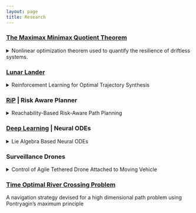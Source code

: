 ```yaml
---
layout: page
title: Research
---
```



### [The Maximax Minimax Quotient Theorem](https://github.com/Jean-BaptisteBouvier/Maximax-Minimax)

<details>
  <summary>Nonlinear optimization theorem used to quantify the resilience of driftless systems.</summary>
  
  <ul>
    <li>Motivated by the problem of quantifying the resilience of driftless linear systems, we obtained a nonlinear optimization problem consisting of four nested optimizations.</li>
    <li>Developed a geometrical proof.</li>
    <li>This work has been published in the [Journal of Optimization Theory and Applications](https://link.springer.com/article/10.1007/s10957-022-02008-z).</li>
  </ul>

  <style>
    .container {
      display: flex;
      justify-content: center;
      align-items: center;
    }
    .container img {
      max-width: 100%;
      margin: 4px;
    }
    .container figcaption {
      text-align: center;
      font-size: 10px;
      margin-top: 8px;
    }
  </style>

  <div class="container">
    <figure>
      <img src="{{ site.baseurl }}/assets/ttfr_vs_budget.png" alt="description of image 1" />
      <figcaption>Comparison of the proposed (blue) and baseline (red) approaches using time-to-failure for a range of budget values</figcaption>
    </figure>
    <figure>
      <img src="{{ site.baseurl }}/assets/component_history.png" alt="description of image 2" />
      <figcaption>Health history of a component under proposed approach (top) and baseline (bottom)</figcaption>
    </figure>
    <figure>
      <img src="{{ site.baseurl }}/assets/allocation.gif" alt="description of image 3" />
      <figcaption>Comparison of baseline and proposed budget allocation approaches for all components for an overall
budget of 10,000 units</figcaption>
    </figure>
  </div>

</details>



### [Lunar Lander](https://github.com/Manavvora/Lunar_RL)

<details>
  <summary>Reinforcement Learning for Optimal Trajectory Synthesis</summary>

  <ul>
    <li>Performance analysis and comparison of DQN, SARSA, Q-Learning and Monte Carlo RL algorithms for optimal landing of a lunar lander on the surface of the moon  in the presence of external disturbances.</li>
    <li>Created animation using the Python Gym Environment to visualize the performance of all algorithms.</li>
    <li>Obtained the final trajectory of spacecraft, from the animations, under different algorithms using object tracking in OpenCV.</li>
  </ul>

  <style>
    table {
      width: 100%;
      border-collapse: collapse;
    }
    table th, table td {
      padding: 8px;
      text-align: left;
      vertical-align: top;
      border: 1px solid #ccc;
    }
    figure {
      text-align: center;
    }
    figcaption {
      font-size: 10px;
      margin-top: 4px;
    }
  </style>

  <table>
    <tr>
      <th>Simulations</th>
      <th>Final Trajectory</th>
    </tr>
    <tr>
      <td><figure><img src="{{ site.baseurl }}/assets/dqn.gif" alt="DQN" /><figcaption>DQN</figcaption></figure></td>
      <td><figure><img src="{{ site.baseurl }}/assets/DQN.png" alt="DQN" /><figcaption>DQN</figcaption></figure></td>
    </tr>
    <tr>
      <td><figure><img src="{{ site.baseurl }}/assets/sarsa.gif" alt="SARSA" /><figcaption>SARSA</figcaption></figure></td>
      <td><figure><img src="{{ site.baseurl }}/assets/sarsa.png" alt="SARSA" /><figcaption>SARSA</figcaption></figure></td>
    </tr>
    <tr>
      <td><figure><img src="{{ site.baseurl }}/assets/qlearning.gif" alt="Q-Learning" /><figcaption>Q-Learning</figcaption></figure></td>
      <td><figure><img src="{{ site.baseurl }}/assets/q_learning.png" alt="Q-Learning" /><figcaption>Q-Learning</figcaption></figure></td>
    </tr>
    <tr>
      <td><figure><img src="{{ site.baseurl }}/assets/monte_carlo.gif" alt="Monte Carlo" /><figcaption>Monte Carlo</figcaption></figure></td>
      <td><figure><img src="{{ site.baseurl }}/assets/monte_carlo.png" alt="Monte Carlo" /><figcaption>Monte Carlo</figcaption></figure></td>
    </tr>
  </table>

</details>



### [RiP](https://github.com/Manavvora/RiP_Planner) | Risk Aware Planner

<details>
  <summary>Reachability-Based Risk-Aware Path Planning</summary>
  
  <ul>
    <li>A path planning algorithm which generates a minimum risk path, in the presence of obstacles, by leveraging the teachnique of reachability based trajectory synthesis.</li>
    <li>Risk is minimized by assigning risk boundaries around obstacles and the final trajectory is generated by optimizing for path length as well as risk.</li>
    <li>The algorithm is most suited for cases where obstacles are adverserial and for missions where safety is of utmost priority.</li>
    <li>The algorithm is most suited for cases where obstacles are adverserial and for missions where safety is of utmost priority.</li>
  </ul>

  <style>
    .container {
      display: flex;
      justify-content: center;
      align-items: center;
    }
    .container img {
      max-width: 100%;
      margin: 4px;
    }
    .container figcaption {
      text-align: center;
      font-size: 10px;
      margin-top: 8px;
    }
  </style>

  <div class="container">
    <figure>
      <img src="{{ site.baseurl }}/assets/rip1.png" alt="description of image 1" />
      <figcaption>Final trajectories generated by RiP</figcaption>
    </figure>
    <figure>
      <img src="{{ site.baseurl }}/assets/rip2.png" alt="description of image 2" />
      <figcaption>Low risk(light-blue) and high risk(dark blue) zones</figcaption>
    </figure>
    <figure>
      <img src="{{ site.baseurl }}/assets/rip.gif" alt="description of image 3" />
      <figcaption>Animation for final trajectory generation</figcaption>
    </figure>
  </div>

</details>



### [Deep Learning](https://github.com/Manavvora/Deep-Learning) | Neural ODEs 
<details>
  <summary>Lie Algebra Based Neural ODEs</summary>
  
  <ul>
    <li>Contributed to developing a Lie Algebra informed Neural ODE for accurate prediction of non-holonomic dynamics.</li>
    <li>Grasped the fundamentals of deep neural networks by implementing various architectures like LeNet, ResNet, AlexNet, GoogleNet etc. on the fashion MNIST dataset.</li>
    <li>Created a 16x4 Wide ResNet model from scratch and achieved validation error under 5% on the CIFAR-10 dataset.</li>
    <li>Executed RRT-star algorithm on Dubins’ Car with 2 nearest neighbor search heuristics to understand Lie Algebra.</li>
  </ul>

  <style>
    .container2 {
      display: flex;
      justify-content: center;
      align-items: center;
    }
    .container2 img {
      max-width: 200%;
      margin: 4px;
    }
    .container2 figcaption {
      text-align: center;
      font-size: 10px;
      margin-top: 8px;
    }
  </style>

  <div class="container2">
    <figure>
      <img src="{{ site.baseurl }}/assets/AlexNet.png" alt="description of image 1" />
      <figcaption>AlexNet Architecture</figcaption>
    </figure>
    <figure>
      <img src="{{ site.baseurl }}/assets/GoogleNet.png" alt="description of image 2" />
      <figcaption>GoogleNet Architecture</figcaption>
    </figure>
    <figure>
      <img src="{{ site.baseurl }}/assets/ResNet.png" alt="description of image 3" />
      <figcaption>ResNet Architecture</figcaption>
    </figure>
    <figure>
      <img src="{{ site.baseurl }}/assets/VGG.png" alt="description of image 3" />
      <figcaption>VGG Architecture</figcaption>
    </figure>
  </div>

</details>

### Surveillance Drones
<details>
  <summary>Control of Agile Tethered Drone Attached to Moving Vehicle</summary>
  
  <ul>
    <li>Created a novel Gazebo model of a quadrotor UAV tethered to a fixed support via a flexible tether.</li>
    <li>Developed a Gazebo control force plugin using C++ to apply external force to the system for dynamics simulation.</li>
    <li>Developed a ROS controller package and merged with PixHawk to achieve trajectory tracking for the drone with less than 3% error.</li>
  </ul>

  <!-- <style>
    .container2 {
      display: flex;
      justify-content: center;
      align-items: center;
    }
    .container img {
      max-width: 100%;
      margin: 4px;
    }
    .container2 figcaption {
      text-align: center;
      font-size: 10px;
      margin-top: 8px;
    }
  </style> -->

  <div class="container">
    <figure>
      <img src="{{ site.baseurl }}/assets/model.jpg" alt="description of image 1" />
      <figcaption>Gazebo Model of Drone with Flexible Tether</figcaption>
    </figure>
    <figure>
      <img src="{{ site.baseurl }}/assets/gazebo_sim.png" alt="description of image 2" />
      <figcaption>Dynamics simulation in presence of external disturbance</figcaption>
    </figure>
    <figure>
      <img src="{{ site.baseurl }}/assets/btp2_2.png" alt="description of image 3" />
      <figcaption>Position Tracking via PX4</figcaption>
    </figure>
  </div>

</details>

### [Time Optimal River Crossing Problem](https://github.com/nakulrandad/Optimal-Control-Theory)

A navigation strategy devised for a high dimensional path problem using Pontryagin’s maximum principle

